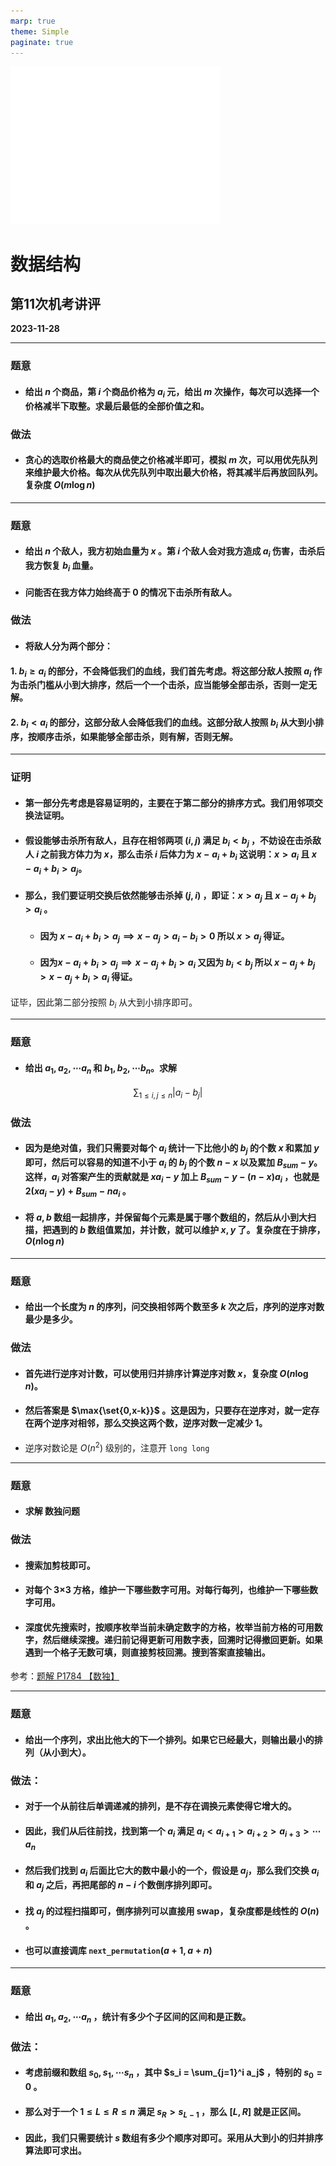 ```yaml
---
marp: true
theme: Simple
paginate: true
---
```


<style scoped>
    section {
  text-align: center;
    }
</style>

<!--
_backgroundImage: url("./images/bg1.jpg")
_paginate: false 
-->

![img w:400px h:80px](./images/white.png)
# 数据结构
## 第11次机考讲评


**2023-11-28**

---

<!--_header: A. 五折券 -->

### 题意
* #### 给出 $n$ 个商品，第 $i$ 个商品价格为 $a_i$ 元，给出 $m$ 次操作，每次可以选择一个价格减半下取整。求最后最低的全部价值之和。

### 做法

* #### 贪心的选取价格最大的商品使之价格减半即可，模拟 $m$ 次，可以用优先队列来维护最大价格。每次从优先队列中取出最大价格，将其减半后再放回队列。复杂度 $O(m\log n)$

---

<!--_header: B. 血魔训练 II -->

### 题意
* #### 给出 $n$ 个敌人，我方初始血量为 $x$ 。第 $i$ 个敌人会对我方造成 $a_i$ 伤害，击杀后我方恢复 $b_i$ 血量。

* #### 问能否在我方体力始终高于 $0$ 的情况下击杀所有敌人。

### 做法
* #### 将敌人分为两个部分：
#### 1. $b_i\ge a_i$ 的部分，不会降低我们的血线，我们首先考虑。将这部分敌人按照 $a_i$ 作为击杀门槛从小到大排序，然后一个一个击杀，应当能够全部击杀，否则一定无解。

#### 2. $b_i<a_i$ 的部分，这部分敌人会降低我们的血线。这部分敌人按照 $b_i$ 从大到小排序，按顺序击杀，如果能够全部击杀，则有解，否则无解。
---


<!--_header: B. 血魔训练 II -->

### 证明

* #### 第一部分先考虑是容易证明的，主要在于第二部分的排序方式。我们用邻项交换法证明。

* #### 假设能够击杀所有敌人，且存在相邻两项 $(i,j)$ 满足 $b_i<b_j$ ，不妨设在击杀敌人 $i$ 之前我方体力为 $x$，那么击杀 $i$ 后体力为 $x-a_i+b_i$ 这说明：$x>a_i$ 且 $x-a_i+b_i>a_j$。

* #### 那么，我们要证明交换后依然能够击杀掉 $(j,i)$ ，即证：$x>a_j$ 且 $x-a_j+b_j>a_i$ 。

    * #### 因为 $x-a_i+b_i>a_j \implies x-a_j>a_i-b_i>0$ 所以 $x>a_j$ 得证。
    * #### 因为$x-a_i+b_i>a_j \implies x-a_j+b_i>a_i$ 又因为 $b_i<b_j$ 所以 $x-a_j+b_j>x-a_j+b_i>a_i$ 得证。

证毕，因此第二部分按照 $b_i$ 从大到小排序即可。

---

<!--_header: C. 你美还是我美 -->

### 题意

* #### 给出 $a_1,a_2,\cdots a_n$ 和 $b_1,b_2,\cdots b_n$。求解

$$
\sum_{1\le i,j\le n} |a_i-b_j|
$$

### 做法

* #### 因为是绝对值，我们只需要对每个 $a_i$ 统计一下比他小的 $b_j$ 的个数 $x$ 和累加 $y$ 即可，然后可以容易的知道不小于 $a_i$ 的 $b_j$ 的个数 $n-x$ 以及累加 $B_{sum}-y$。这样，$a_i$ 对答案产生的贡献就是 $xa_i-y$ 加上 $B_{sum}-y-(n-x)a_i$ ，也就是 $2(xa_i-y)+B_{sum}-na_i$ 。

* #### 将 $a,b$ 数组一起排序，并保留每个元素是属于哪个数组的，然后从小到大扫描，把遇到的 $b$ 数组值累加，并计数，就可以维护 $x,y$ 了。复杂度在于排序， $O(n\log n)$

---

<!--_header: D. 逆序对 -->

### 题意
* #### 给出一个长度为 $n$ 的序列，问交换相邻两个数至多 $k$ 次之后，序列的逆序对数最少是多少。

### 做法
* #### 首先进行逆序对计数，可以使用归并排序计算逆序对数 $x$，复杂度 $O(n\log n)$。

* #### 然后答案是 $\max{\set{0,x-k}}$ 。这是因为，只要存在逆序对，就一定存在两个逆序对相邻，那么交换这两个数，逆序对数一定减少 $1$。

* 逆序对数论是 $O(n^2)$ 级别的，注意开 `long long`

---

<!--_header: E. 数独 -->
### 题意
* #### 求解 数独问题

### 做法
* #### 搜索加剪枝即可。

* #### 对每个 3×3 方格，维护一下哪些数字可用。对每行每列，也维护一下哪些数字可用。

* #### 深度优先搜索时，按顺序枚举当前未确定数字的方格，枚举当前方格的可用数字，然后继续深搜。递归前记得更新可用数字表，回溯时记得撤回更新。如果遇到一个格子无数可填，则直接剪枝回溯。搜到答案直接输出。

参考：[题解 P1784 【数独】](https://www.luogu.com.cn/blog/stonejuice/solution-p1784)

---

<!--_header: . 下一个 -->
### 题意

* #### 给出一个序列，求出比他大的下一个排列。如果它已经最大，则输出最小的排列（从小到大）。

### 做法：

* #### 对于一个从前往后单调递减的排列，是不存在调换元素使得它增大的。

* #### 因此，我们从后往前找，找到第一个 $a_i$ 满足 $a_i<a_{i+1}>a_{i+2}>a_{i+3}>\cdots a_{n}$

* #### 然后我们找到 $a_i$ 后面比它大的数中最小的一个，假设是 $a_j$，那么我们交换 $a_i$ 和 $a_j$ 之后，再把尾部的 $n-i$ 个数倒序排列即可。

* #### 找 $a_j$ 的过程扫描即可，倒序排列可以直接用 swap，复杂度都是线性的 $O(n)$ 。

* #### 也可以直接调库 $\texttt{next\_permutation} (a+1,a+n)$

---

<!--_header: . XRJ的钢琴键 -->

### 题意

* #### 给出 $a_1,a_2,\cdots a_n$ ，统计有多少个子区间的区间和是正数。

### 做法：
* #### 考虑前缀和数组 $s_0,s_1,\cdots s_n$ ，其中 $s_i = \sum_{j=1}^i a_j$ ，特别的 $s_0=0$ 。

* #### 那么对于一个 $1\le L\le R\le n$ 满足 $s_R>s_{L-1}$ ，那么 $[L,R]$ 就是正区间。

* #### 因此，我们只需要统计 $s$ 数组有多少个顺序对即可。采用从大到小的归并排序算法即可求出。


